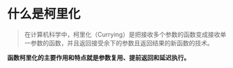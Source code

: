 # 什么是柯里化
> 在计算机科学中，柯里化（Currying）是把接收多个参数的函数变成接收单一参数的函数，并且返回接受余下的参数且返回结果的新函数的技术。

**函数柯里化的主要作用和特点就是参数复用、提前返回和延迟执行。**